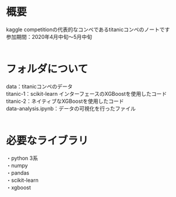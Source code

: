 # 概要
kaggle competitionの代表的なコンペであるtitanicコンペのノートです  
参加期間：2020年4月中旬～5月中旬  
</br>  

# フォルダについて  
data：titanicコンペのデータ  
titanic-1：scikit-learn インターフェースのXGBoostを使用したコード  
titanic-2：ネイティブなXGBoostを使用したコード  
data-analysis.ipynb：データの可視化を行ったファイル  
</br>

# 必要なライブラリ
・python 3系  
・numpy  
・pandas  
・scikit-learn  
・xgboost

